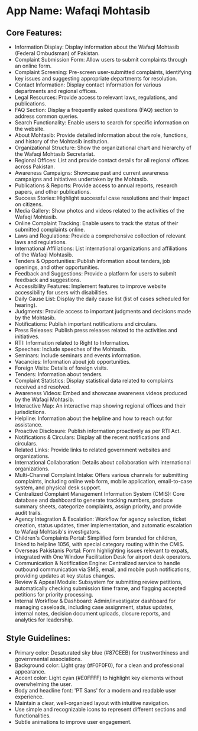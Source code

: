 # **App Name**: Wafaqi Mohtasib

## Core Features:

- Information Display: Display information about the Wafaqi Mohtasib (Federal Ombudsman) of Pakistan.
- Complaint Submission Form: Allow users to submit complaints through an online form.
- Complaint Screening: Pre-screen user-submitted complaints, identifying key issues and suggesting appropriate departments for resolution.
- Contact Information: Display contact information for various departments and regional offices.
- Legal Resources: Provide access to relevant laws, regulations, and publications.
- FAQ Section: Display a frequently asked questions (FAQ) section to address common queries.
- Search Functionality: Enable users to search for specific information on the website.
- About Mohtasib: Provide detailed information about the role, functions, and history of the Mohtasib institution.
- Organizational Structure: Show the organizational chart and hierarchy of the Wafaqi Mohtasib Secretariat.
- Regional Offices: List and provide contact details for all regional offices across Pakistan.
- Awareness Campaigns: Showcase past and current awareness campaigns and initiatives undertaken by the Mohtasib.
- Publications & Reports: Provide access to annual reports, research papers, and other publications.
- Success Stories: Highlight successful case resolutions and their impact on citizens.
- Media Gallery: Show photos and videos related to the activities of the Wafaqi Mohtasib.
- Online Complaint Tracking: Enable users to track the status of their submitted complaints online.
- Laws and Regulations: Provide a comprehensive collection of relevant laws and regulations.
- International Affiliations: List international organizations and affiliations of the Wafaqi Mohtasib.
- Tenders & Opportunities: Publish information about tenders, job openings, and other opportunities.
- Feedback and Suggestions: Provide a platform for users to submit feedback and suggestions.
- Accessibility Features: Implement features to improve website accessibility for users with disabilities.
- Daily Cause List: Display the daily cause list (list of cases scheduled for hearing).
- Judgments: Provide access to important judgments and decisions made by the Mohtasib.
- Notifications: Publish important notifications and circulars.
- Press Releases: Publish press releases related to the activities and initiatives.
- RTI: Information related to Right to Information.
- Speeches: Include speeches of the Mohtasib.
- Seminars: Include seminars and events information.
- Vacancies: Information about job opportunities.
- Foreign Visits: Details of foreign visits.
- Tenders: Information about tenders.
- Complaint Statistics: Display statistical data related to complaints received and resolved.
- Awareness Videos: Embed and showcase awareness videos produced by the Wafaqi Mohtasib.
- Interactive Map: An interactive map showing regional offices and their jurisdictions.
- Helpline: Information about the helpline and how to reach out for assistance.
- Proactive Disclosure: Publish information proactively as per RTI Act.
- Notifications & Circulars: Display all the recent notifications and circulars.
- Related Links: Provide links to related government websites and organizations.
- International Collaboration: Details about collaboration with international organizations.
- Multi-Channel Complaint Intake: Offers various channels for submitting complaints, including online web form, mobile application, email-to-case system, and physical desk support.
- Centralized Complaint Management Information System (CMIS): Core database and dashboard to generate tracking numbers, produce summary sheets, categorize complaints, assign priority, and provide audit trails.
- Agency Integration & Escalation: Workflow for agency selection, ticket creation, status updates, timer implementation, and automatic escalation to Wafaqi Mohtasib's investigators.
- Children's Complaints Portal: Simplified form branded for children, linked to helpline 1056, with special category routing within the CMIS.
- Overseas Pakistanis Portal: Form highlighting issues relevant to expats, integrated with One Window Facilitation Desk for airport desk operators.
- Communication & Notification Engine: Centralized service to handle outbound communication via SMS, email, and mobile push notifications, providing updates at key status changes.
- Review & Appeal Module: Subsystem for submitting review petitions, automatically checking submission time frame, and flagging accepted petitions for priority processing.
- Internal Workflow & Dashboard: Admin/investigator dashboard for managing caseloads, including case assignment, status updates, internal notes, decision document uploads, closure reports, and analytics for leadership.

## Style Guidelines:

- Primary color: Desaturated sky blue (#87CEEB) for trustworthiness and governmental associations.
- Background color: Light gray (#F0F0F0), for a clean and professional appearance.
- Accent color: Light cyan (#E0FFFF) to highlight key elements without overwhelming the user.
- Body and headline font: 'PT Sans' for a modern and readable user experience.
- Maintain a clear, well-organized layout with intuitive navigation.
- Use simple and recognizable icons to represent different sections and functionalities.
- Subtle animations to improve user engagement.